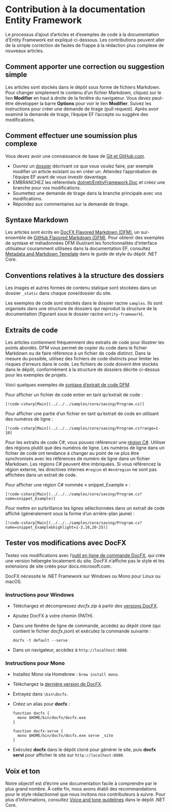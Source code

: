 # <a name="contributing-to-the-entity-framework-documentation"></a>Contribution à la documentation Entity Framework

Le processus d’ajout d’articles et d’exemples de code à la documentation d’Entity Framework est expliqué ci-dessous. Les contributions peuvent aller de la simple correction de fautes de frappe à la rédaction plus complexe de nouveaux articles.

## <a name="how-to-make-a-simple-correction-or-suggestion"></a>Comment apporter une correction ou suggestion simple

Les articles sont stockés dans le dépôt sous forme de fichiers Markdown. Pour changer simplement le contenu d’un fichier Markdown, cliquez sur le lien **Modifier** en haut à droite de la fenêtre du navigateur. Vous devez peut-être développer la barre **Options** pour voir le lien **Modifier**. Suivez les instructions pour créer une demande de tirage (pull request). Après avoir examiné la demande de tirage, l’équipe EF l’accepte ou suggère des modifications.

## <a name="how-to-make-a-more-complex-submission"></a>Comment effectuer une soumission plus complexe

Vous devez avoir une connaissance de base de [Git et GitHub.com](https://guides.github.com/activities/hello-world/).

* Ouvrez un [dossier](https://github.com/dotnet/EntityFramework.Docs/issues/new) décrivant ce que vous voulez faire, par exemple modifier un article existant ou en créer un. Attendez l’approbation de l’équipe EF avant de vous investir davantage.
* EMBRANCHEZ les référentiels [dotnet/EntityFramework.Doc](https://github.com/dotnet/EntityFramework.Docs/) et créez une branche pour vos modifications.
* Soumettez une demande de tirage dans la branche principale avec vos modifications.
* Répondez aux commentaires sur la demande de tirage.

## <a name="markdown-syntax"></a>Syntaxe Markdown

Les articles sont écrits en [DocFX Flavored Markdown (DFM)](http://dotnet.github.io/docfx/spec/docfx_flavored_markdown.html), un sur-ensemble de [GitHub Flavored Markdown (GFM)](https://guides.github.com/features/mastering-markdown/). Pour obtenir des exemples de syntaxe et métadonnées DFM illustrant les fonctionnalités d’interface utilisateur couramment utilisées dans la documentation EF, consultez [Metadata and Markdown Template](https://github.com/dotnet/docs/blob/master/styleguide/template.md) dans le guide de style du dépôt .NET Core.

## <a name="folder-structure-conventions"></a>Conventions relatives à la structure des dossiers

Les images et autres formes de contenu statique sont stockées dans un dossier `_static` dans chaque zone/dossier du site.

Les exemples de code sont stockés dans le dossier racine `samples`. Ils sont organisés dans une structure de dossiers qui reproduit la structure de la documentation (figurant sous le dossier racine `entity-framework`).

## <a name="code-snippets"></a>Extraits de code

Les articles contiennent fréquemment des extraits de code pour illustrer les points abordés. DFM vous permet de copier du code dans le fichier Markdown ou de faire référence à un fichier de code distinct. Dans la mesure du possible, utilisez des fichiers de code distincts pour limiter les risques d’erreurs dans le code. Les fichiers de code doivent être stockés dans le dépôt, conformément à la structure de dossiers décrite ci-dessus pour les exemples de projets.

Voici quelques exemples de [syntaxe d’extrait de code DFM](http://dotnet.github.io/docfx/spec/docfx_flavored_markdown.html#code-snippet).

Pour afficher un fichier de code entier en tant qu’extrait de code :

```none
[!code-csharp[Main](../../../samples/core/saving/Program.cs)]
```

Pour afficher une partie d’un fichier en tant qu’extrait de code en utilisant des numéros de ligne :

```none
[!code-csharp[Main](../../../samples/core/saving/Program.cs?range=1-10]
```

Pour les extraits de code C#, vous pouvez référencer une [région C#](https://msdn.microsoft.com/library/9a1ybwek.aspx). Utiliser des régions plutôt que des numéros de ligne. Les numéros de ligne dans un fichier de code ont tendance à changer au point de ne plus être synchronisés avec les références de numéro de ligne dans un fichier Markdown. Les régions C# peuvent être imbriquées. Si vous référencez la région externe, les directives internes `#region` et `#endregion` ne sont pas affichées dans un extrait de code.

Pour afficher une région C# nommée « snippet_Example » :

```none
[!code-csharp[Main](../../../samples/core/saving/Program.cs?name=snippet_Example)]
```

Pour mettre en surbrillance les lignes sélectionnées dans un extrait de code affiché (généralement sous la forme d’un arrière-plan jaune) :

```none
[!code-csharp[Main](../../../samples/core/saving/Program.cs?name=snippet_Example&highlight=1-3,10,20-25)]
```

## <a name="test-your-changes-with-docfx"></a>Tester vos modifications avec DocFX

Testez vos modifications avec l’[outil en ligne de commande DocFX](https://dotnet.github.io/docfx/tutorial/docfx_getting_started.html#2-use-docfx-as-a-command-line-tool), qui crée une version hébergée localement du site. DocFX n’affiche pas le style et les extensions de site créés pour docs.microsoft.com.

DocFX nécessite le .NET Framework sur Windows ou Mono pour Linux ou macOS.

### <a name="windows-instructions"></a>Instructions pour Windows

* Téléchargez et décompressez *docfx.zip* à partir des [versions DocFX](https://github.com/dotnet/docfx/releases).
* Ajoutez DocFX à votre chemin (PATH).
* Dans une fenêtre de ligne de commande, accédez au dépôt cloné (qui contient le fichier *docfx.json*) et exécutez la commande suivante :

   ```console
   docfx -t default --serve
   ```

* Dans un navigateur, accédez à `http://localhost:8080`.

### <a name="mono-instructions"></a>Instructions pour Mono

* Installez Mono via Homebrew : `brew install mono`.
* Téléchargez la [dernière version de DocFX](https://github.com/dotnet/docfx/releases/tag/v2.7.2).
* Extrayez dans `\bin\docfx`.
* Créez un alias pour **docfx** :

  ```console
  function docfx {
    mono $HOME/bin/docfx/docfx.exe
  }

  function docfx-serve {
    mono $HOME/bin/docfx/docfx.exe serve _site
  }
  ```

* Exécutez **docfx** dans le dépôt cloné pour générer le site, puis **docfx servi** pour afficher le site sur `http://localhost:8080`.

## <a name="voice-and-tone"></a>Voix et ton

Notre objectif est d’écrire une documentation facile à comprendre par le plus grand nombre. À cette fin, nous avons établi des recommandations pour le style rédactionnel que nous invitons nos contributeurs à suivre. Pour plus d’informations, consultez [Voice and tone guidelines](https://github.com/dotnet/docs/blob/master/styleguide/voice-tone.md) dans le dépôt .NET Core.

